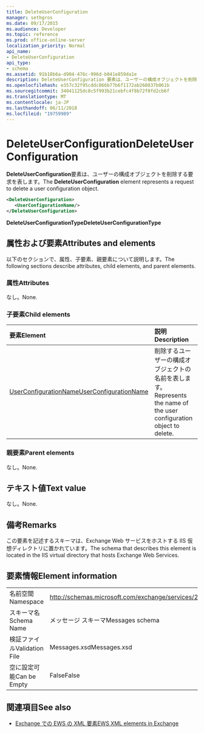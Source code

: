```yaml
---
title: DeleteUserConfiguration
manager: sethgros
ms.date: 09/17/2015
ms.audience: Developer
ms.topic: reference
ms.prod: office-online-server
localization_priority: Normal
api_name:
- DeleteUserConfiguration
api_type:
- schema
ms.assetid: 91b18b6a-d904-476c-996d-b041e859da1e
description: DeleteUserConfiguration 要素は、ユーザーの構成オブジェクトを削除する要求を表します。
ms.openlocfilehash: e357c32f95cddc866b77b6f1172ab260837b061b
ms.sourcegitcommit: 34041125dc8c5f993b21cebfc4f8b72f0fd2cb6f
ms.translationtype: MT
ms.contentlocale: ja-JP
ms.lasthandoff: 06/11/2018
ms.locfileid: "19759989"
---
```

# <a name="deleteuserconfiguration"></a><span data-ttu-id="9e152-103">DeleteUserConfiguration</span><span class="sxs-lookup"><span data-stu-id="9e152-103">DeleteUserConfiguration</span></span>

<span data-ttu-id="9e152-104">**DeleteUserConfiguration**要素は、ユーザーの構成オブジェクトを削除する要求を表します。</span><span class="sxs-lookup"><span data-stu-id="9e152-104">The **DeleteUserConfiguration** element represents a request to delete a user configuration object.</span></span> 
  
```xml
<DeleteUserConfiguration>
   <UserConfigurationName/>
</DeleteUserConfiguration>
```

 <span data-ttu-id="9e152-105">**DeleteUserConfigurationType**</span><span class="sxs-lookup"><span data-stu-id="9e152-105">**DeleteUserConfigurationType**</span></span>
## <a name="attributes-and-elements"></a><span data-ttu-id="9e152-106">属性および要素</span><span class="sxs-lookup"><span data-stu-id="9e152-106">Attributes and elements</span></span>

<span data-ttu-id="9e152-107">以下のセクションで、属性、子要素、親要素について説明します。</span><span class="sxs-lookup"><span data-stu-id="9e152-107">The following sections describe attributes, child elements, and parent elements.</span></span>
  
### <a name="attributes"></a><span data-ttu-id="9e152-108">属性</span><span class="sxs-lookup"><span data-stu-id="9e152-108">Attributes</span></span>

<span data-ttu-id="9e152-109">なし。</span><span class="sxs-lookup"><span data-stu-id="9e152-109">None.</span></span>
  
### <a name="child-elements"></a><span data-ttu-id="9e152-110">子要素</span><span class="sxs-lookup"><span data-stu-id="9e152-110">Child elements</span></span>

|<span data-ttu-id="9e152-111">**要素**</span><span class="sxs-lookup"><span data-stu-id="9e152-111">**Element**</span></span>|<span data-ttu-id="9e152-112">**説明**</span><span class="sxs-lookup"><span data-stu-id="9e152-112">**Description**</span></span>|
|:-----|:-----|
|[<span data-ttu-id="9e152-113">UserConfigurationName</span><span class="sxs-lookup"><span data-stu-id="9e152-113">UserConfigurationName</span></span>](userconfigurationname.md) <br/> |<span data-ttu-id="9e152-114">削除するユーザーの構成オブジェクトの名前を表します。</span><span class="sxs-lookup"><span data-stu-id="9e152-114">Represents the name of the user configuration object to delete.</span></span>  <br/> |
   
### <a name="parent-elements"></a><span data-ttu-id="9e152-115">親要素</span><span class="sxs-lookup"><span data-stu-id="9e152-115">Parent elements</span></span>

<span data-ttu-id="9e152-116">なし。</span><span class="sxs-lookup"><span data-stu-id="9e152-116">None.</span></span>
  
## <a name="text-value"></a><span data-ttu-id="9e152-117">テキスト値</span><span class="sxs-lookup"><span data-stu-id="9e152-117">Text value</span></span>

<span data-ttu-id="9e152-118">なし。</span><span class="sxs-lookup"><span data-stu-id="9e152-118">None.</span></span>
  
## <a name="remarks"></a><span data-ttu-id="9e152-119">備考</span><span class="sxs-lookup"><span data-stu-id="9e152-119">Remarks</span></span>

<span data-ttu-id="9e152-120">この要素を記述するスキーマは、Exchange Web サービスをホストする IIS 仮想ディレクトリに置かれています。</span><span class="sxs-lookup"><span data-stu-id="9e152-120">The schema that describes this element is located in the IIS virtual directory that hosts Exchange Web Services.</span></span>
  
## <a name="element-information"></a><span data-ttu-id="9e152-121">要素情報</span><span class="sxs-lookup"><span data-stu-id="9e152-121">Element information</span></span>

|||
|:-----|:-----|
|<span data-ttu-id="9e152-122">名前空間</span><span class="sxs-lookup"><span data-stu-id="9e152-122">Namespace</span></span>  <br/> |http://schemas.microsoft.com/exchange/services/2006/messages  <br/> |
|<span data-ttu-id="9e152-123">スキーマ名</span><span class="sxs-lookup"><span data-stu-id="9e152-123">Schema Name</span></span>  <br/> |<span data-ttu-id="9e152-124">メッセージ スキーマ</span><span class="sxs-lookup"><span data-stu-id="9e152-124">Messages schema</span></span>  <br/> |
|<span data-ttu-id="9e152-125">検証ファイル</span><span class="sxs-lookup"><span data-stu-id="9e152-125">Validation File</span></span>  <br/> |<span data-ttu-id="9e152-126">Messages.xsd</span><span class="sxs-lookup"><span data-stu-id="9e152-126">Messages.xsd</span></span>  <br/> |
|<span data-ttu-id="9e152-127">空に設定可能</span><span class="sxs-lookup"><span data-stu-id="9e152-127">Can be Empty</span></span>  <br/> |<span data-ttu-id="9e152-128">False</span><span class="sxs-lookup"><span data-stu-id="9e152-128">False</span></span>  <br/> |
   
## <a name="see-also"></a><span data-ttu-id="9e152-129">関連項目</span><span class="sxs-lookup"><span data-stu-id="9e152-129">See also</span></span>

- [<span data-ttu-id="9e152-130">Exchange での EWS の XML 要素</span><span class="sxs-lookup"><span data-stu-id="9e152-130">EWS XML elements in Exchange</span></span>](ews-xml-elements-in-exchange.md)

